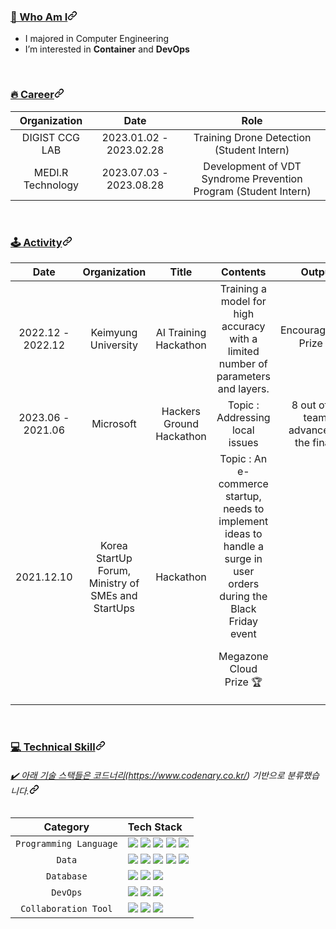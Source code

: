 <article class="markdown-body entry-content container-lg f5" itemprop="text"><h3 id="user-content--who-am-i" dir="auto"><a class="heading-link" href="#-who-am-i">🙌 Who Am I<svg class="octicon octicon-link" viewBox="0 0 16 16" version="1.1" width="16" height="16" aria-hidden="true"><path d="m7.775 3.275 1.25-1.25a3.5 3.5 0 1 1 4.95 4.95l-2.5 2.5a3.5 3.5 0 0 1-4.95 0 .751.751 0 0 1 .018-1.042.751.751 0 0 1 1.042-.018 1.998 1.998 0 0 0 2.83 0l2.5-2.5a2.002 2.002 0 0 0-2.83-2.83l-1.25 1.25a.751.751 0 0 1-1.042-.018.751.751 0 0 1-.018-1.042Zm-4.69 9.64a1.998 1.998 0 0 0 2.83 0l1.25-1.25a.751.751 0 0 1 1.042.018.751.751 0 0 1 .018 1.042l-1.25 1.25a3.5 3.5 0 1 1-4.95-4.95l2.5-2.5a3.5 3.5 0 0 1 4.95 0 .751.751 0 0 1-.018 1.042.751.751 0 0 1-1.042.018 1.998 1.998 0 0 0-2.83 0l-2.5 2.5a1.998 1.998 0 0 0 0 2.83Z"></path></svg></a></h3>
<ul dir="auto">
<li>I majored in Computer Engineering </li>
<li>I’m interested in <strong>Container</strong> and <strong>DevOps</strong></li>
</ul>
<br>
<h3 id="user-content-career" dir="auto"><a class="heading-link" href="#career">🔥&nbsp;Career<svg class="octicon octicon-link" viewBox="0 0 16 16" version="1.1" width="16" height="16" aria-hidden="true"><path d="m7.775 3.275 1.25-1.25a3.5 3.5 0 1 1 4.95 4.95l-2.5 2.5a3.5 3.5 0 0 1-4.95 0 .751.751 0 0 1 .018-1.042.751.751 0 0 1 1.042-.018 1.998 1.998 0 0 0 2.83 0l2.5-2.5a2.002 2.002 0 0 0-2.83-2.83l-1.25 1.25a.751.751 0 0 1-1.042-.018.751.751 0 0 1-.018-1.042Zm-4.69 9.64a1.998 1.998 0 0 0 2.83 0l1.25-1.25a.751.751 0 0 1 1.042.018.751.751 0 0 1 .018 1.042l-1.25 1.25a3.5 3.5 0 1 1-4.95-4.95l2.5-2.5a3.5 3.5 0 0 1 4.95 0 .751.751 0 0 1-.018 1.042.751.751 0 0 1-1.042.018 1.998 1.998 0 0 0-2.83 0l-2.5 2.5a1.998 1.998 0 0 0 0 2.83Z"></path></svg></a></h3>
<table>
<thead>
<tr>
<th align="center">Organization</th>
<th align="center">Date</th>
<th align="center">Role</th>
</tr>
</thead>
<tbody>
<tr>
<td align="center">DIGIST CCG LAB</td>
<td align="center">2023.01.02 - 2023.02.28</td>
<td align="center">Training Drone Detection (Student Intern)</td>
</tr>
  <tr>
<td align="center">MEDI.R Technology</td>
<td align="center">2023.07.03 - 2023.08.28</td>
<td align="center">Development of VDT Syndrome Prevention Program (Student Intern) </td>
</tr>
</tbody>
</table>
<br>
<h3 id="user-content-️activity" dir="auto"><a class="heading-link" href="#️activity">🕹️&nbsp;Activity<svg class="octicon octicon-link" viewBox="0 0 16 16" version="1.1" width="16" height="16" aria-hidden="true"><path d="m7.775 3.275 1.25-1.25a3.5 3.5 0 1 1 4.95 4.95l-2.5 2.5a3.5 3.5 0 0 1-4.95 0 .751.751 0 0 1 .018-1.042.751.751 0 0 1 1.042-.018 1.998 1.998 0 0 0 2.83 0l2.5-2.5a2.002 2.002 0 0 0-2.83-2.83l-1.25 1.25a.751.751 0 0 1-1.042-.018.751.751 0 0 1-.018-1.042Zm-4.69 9.64a1.998 1.998 0 0 0 2.83 0l1.25-1.25a.751.751 0 0 1 1.042.018.751.751 0 0 1 .018 1.042l-1.25 1.25a3.5 3.5 0 1 1-4.95-4.95l2.5-2.5a3.5 3.5 0 0 1 4.95 0 .751.751 0 0 1-.018 1.042.751.751 0 0 1-1.042.018 1.998 1.998 0 0 0-2.83 0l-2.5 2.5a1.998 1.998 0 0 0 0 2.83Z"></path></svg></a></h3>
<table>
<thead>
<tr>
<th align="center">Date</th>
<th align="center">Organization</th>
<th align="center">Title</th>
<th align="center">Contents</th>
<th align="center">Output</th>
</tr>
</thead>
<tbody>
<tr>
<td align="center">2022.12 - 2022.12</td>
<td align="center">Keimyung University</td>
<td align="center">AI Training Hackathon</td>
<td align="center"> Training a model for high accuracy with a limited number of parameters and layers. </td>
<td align="center">Encouragement Prize 🏆</td>
</tr>
<tr>
<td align="center">2023.06 - 2021.06</td>
<td align="center">Microsoft</td>
<td align="center">Hackers Ground Hackathon</td>
<td align="center">Topic : Addressing local issues</td>
<td align="center">8 out of 33 teams advanced to the finals.</td>
</tr>
<tr>
<td align="center">2021.12.10</td>
<td align="center">Korea StartUp Forum, Ministry of SMEs and StartUps </td>
<td align="center">Hackathon</td>
<td align="center">Topic :  An e-commerce startup, needs to implement ideas to handle a surge in user orders during the Black Friday event
 
  Megazone Cloud Prize 🏆️</td>
</tr>
</tbody>
</table>
<br>
<h3 id="user-content-technical-skill" dir="auto"><a class="heading-link" href="#technical-skill">💻&nbsp;Technical Skill<svg class="octicon octicon-link" viewBox="0 0 16 16" version="1.1" width="16" height="16" aria-hidden="true"><path d="m7.775 3.275 1.25-1.25a3.5 3.5 0 1 1 4.95 4.95l-2.5 2.5a3.5 3.5 0 0 1-4.95 0 .751.751 0 0 1 .018-1.042.751.751 0 0 1 1.042-.018 1.998 1.998 0 0 0 2.83 0l2.5-2.5a2.002 2.002 0 0 0-2.83-2.83l-1.25 1.25a.751.751 0 0 1-1.042-.018.751.751 0 0 1-.018-1.042Zm-4.69 9.64a1.998 1.998 0 0 0 2.83 0l1.25-1.25a.751.751 0 0 1 1.042.018.751.751 0 0 1 .018 1.042l-1.25 1.25a3.5 3.5 0 1 1-4.95-4.95l2.5-2.5a3.5 3.5 0 0 1 4.95 0 .751.751 0 0 1-.018 1.042.751.751 0 0 1-1.042.018 1.998 1.998 0 0 0-2.83 0l-2.5 2.5a1.998 1.998 0 0 0 0 2.83Z"></path></svg></a></h3>
<h6 id="user-content-️-아래-기술-스택들은-코드너리httpswwwcodenarycokr-기반으로-분류했습니다" dir="auto"><a class="heading-link" href="#️-아래-기술-스택들은-코드너리httpswwwcodenarycokr-기반으로-분류했습니다">✔️ 아래 기술 스택들은 코드너리(</a><a href="https://www.codenary.co.kr/" rel="nofollow">https://www.codenary.co.kr/</a>) 기반으로 분류했습니다.<svg class="octicon octicon-link" viewBox="0 0 16 16" version="1.1" width="16" height="16" aria-hidden="true"><path d="m7.775 3.275 1.25-1.25a3.5 3.5 0 1 1 4.95 4.95l-2.5 2.5a3.5 3.5 0 0 1-4.95 0 .751.751 0 0 1 .018-1.042.751.751 0 0 1 1.042-.018 1.998 1.998 0 0 0 2.83 0l2.5-2.5a2.002 2.002 0 0 0-2.83-2.83l-1.25 1.25a.751.751 0 0 1-1.042-.018.751.751 0 0 1-.018-1.042Zm-4.69 9.64a1.998 1.998 0 0 0 2.83 0l1.25-1.25a.751.751 0 0 1 1.042.018.751.751 0 0 1 .018 1.042l-1.25 1.25a3.5 3.5 0 1 1-4.95-4.95l2.5-2.5a3.5 3.5 0 0 1 4.95 0 .751.751 0 0 1-.018 1.042.751.751 0 0 1-1.042.018 1.998 1.998 0 0 0-2.83 0l-2.5 2.5a1.998 1.998 0 0 0 0 2.83Z"></path></svg></h6>
<table>
<thead>
<tr>
<th align="center">Category</th>
<th align="left">Tech Stack</th>
</tr>
</thead>
<tbody>
<tr>
<td align="center"><code>Programming Language</code></td>
<td align="left"><a href="/Dayoung-Jung/Dayoung-Jung/blob/master"><img src="https://camo.githubusercontent.com/44916b8f3c58815f4f7b5ad65f3487c593b0519b2deba925d242107d10df9e9c/68747470733a2f2f696d672e736869656c64732e696f2f62616467652f707974686f6e2d3337373641423f7374796c653d666c6174266c6f676f3d707974686f6e266c6f676f436f6c6f723d7768697465" data-canonical-src="https://img.shields.io/badge/python-3776AB?style=flat&amp;logo=python&amp;logoColor=white" style="max-width: 100%;"></a> <a href="/Dayoung-Jung/Dayoung-Jung/blob/master"><img src="https://camo.githubusercontent.com/af20e43f97ae176143f31c73894edddbb86ba01c9567f0fbc60a4875ab7de79e/68747470733a2f2f696d672e736869656c64732e696f2f62616467652f73716c2d3532393445323f7374796c653d666c6174266c6f676f3d73716c266c6f676f436f6c6f723d7768697465" data-canonical-src="https://img.shields.io/badge/sql-5294E2?style=flat&amp;logo=sql&amp;logoColor=white" style="max-width: 100%;"></a> <a href="/Dayoung-Jung/Dayoung-Jung/blob/master"><img src="https://camo.githubusercontent.com/beff290fb59092fecd91436154d75b5ff296183ca6cf2024866db08c151f8634/68747470733a2f2f696d672e736869656c64732e696f2f62616467652f722d3237364443333f7374796c653d666c6174266c6f676f3d72266c6f676f436f6c6f723d7768697465" data-canonical-src="https://img.shields.io/badge/r-276DC3?style=flat&amp;logo=r&amp;logoColor=white" style="max-width: 100%;"></a> <a href="/Dayoung-Jung/Dayoung-Jung/blob/master"><img src="https://camo.githubusercontent.com/8b638a39721380fe570b2eadd870ef2c90ad685111e6fabd658cdb7e7425fd43/68747470733a2f2f696d672e736869656c64732e696f2f62616467652f63706c7573706c75732d3030353939433f7374796c653d666c6174266c6f676f3d63706c7573706c7573266c6f676f436f6c6f723d7768697465" data-canonical-src="https://img.shields.io/badge/cplusplus-00599C?style=flat&amp;logo=cplusplus&amp;logoColor=white" style="max-width: 100%;"></a> <a href="/Dayoung-Jung/Dayoung-Jung/blob/master"><img src="https://camo.githubusercontent.com/8103828fcbb2b03a1d017915396474d236fee33440b038998d4d4ae55d88ef3e/68747470733a2f2f696d672e736869656c64732e696f2f62616467652f632d4138423943433f7374796c653d666c6174266c6f676f3d63266c6f676f436f6c6f723d7768697465" data-canonical-src="https://img.shields.io/badge/c-A8B9CC?style=flat&amp;logo=c&amp;logoColor=white" style="max-width: 100%;"></a></td>
</tr>
<tr>
<td align="center"><code>Data</code></td>
<td align="left"><a href="/Dayoung-Jung/Dayoung-Jung/blob/master"><img src="https://camo.githubusercontent.com/45c38e4f653462395b60a82b90373111971f0dbc65376d0d619028295fd0c61d/68747470733a2f2f696d672e736869656c64732e696f2f62616467652f7079746f7263682d4545344332433f7374796c653d666c6174266c6f676f3d7079746f726368266c6f676f436f6c6f723d7768697465" data-canonical-src="https://img.shields.io/badge/pytorch-EE4C2C?style=flat&amp;logo=pytorch&amp;logoColor=white" style="max-width: 100%;"></a> <a href="/Dayoung-Jung/Dayoung-Jung/blob/master"><img src="https://camo.githubusercontent.com/6cc0ad52c0412a712dfe8883799a94b822bc175d0c9194ac7597ca5063b36a0b/68747470733a2f2f696d672e736869656c64732e696f2f62616467652f617061636865616972666c6f772d3031374345453f7374796c653d666c6174266c6f676f3d617061636865616972666c6f77266c6f676f436f6c6f723d7768697465" data-canonical-src="https://img.shields.io/badge/apacheairflow-017CEE?style=flat&amp;logo=apacheairflow&amp;logoColor=white" style="max-width: 100%;"></a> <a href="/Dayoung-Jung/Dayoung-Jung/blob/master"><img src="https://camo.githubusercontent.com/cd5d46d83d0e6eeeae3661c3c5285933ea033b462f5eb0e6af653dfbd8947ff5/68747470733a2f2f696d672e736869656c64732e696f2f62616467652f7461626c6561752d4539373632373f7374796c653d666c6174266c6f676f3d7461626c656175266c6f676f436f6c6f723d7768697465" data-canonical-src="https://img.shields.io/badge/tableau-E97627?style=flat&amp;logo=tableau&amp;logoColor=white" style="max-width: 100%;"></a> <a href="/Dayoung-Jung/Dayoung-Jung/blob/master"><img src="https://camo.githubusercontent.com/91378d2984d9e3ba2d62f12a4ff31e60eb9869b5aba55a2770e97e58a3fa41e5/68747470733a2f2f696d672e736869656c64732e696f2f62616467652f6170616368656b61666b612d3233314632303f7374796c653d666c6174266c6f676f3d6170616368656b61666b61266c6f676f436f6c6f723d7768697465" data-canonical-src="https://img.shields.io/badge/apachekafka-231F20?style=flat&amp;logo=apachekafka&amp;logoColor=white" style="max-width: 100%;"></a> <a href="/Dayoung-Jung/Dayoung-Jung/blob/master"><img src="https://camo.githubusercontent.com/dc92c6e086dddf294b4979dfd9dc0bd3d8f9be9d286613573a4e8f31d46419b9/68747470733a2f2f696d672e736869656c64732e696f2f62616467652f74656e736f72666c6f772d4646364630303f7374796c653d666c6174266c6f676f3d74656e736f72666c6f77266c6f676f436f6c6f723d7768697465" data-canonical-src="https://img.shields.io/badge/tensorflow-FF6F00?style=flat&amp;logo=tensorflow&amp;logoColor=white" style="max-width: 100%;"></a></td>
</tr>
<tr>
<td align="center"><code>Database</code></td>
<td align="left"><a href="/Dayoung-Jung/Dayoung-Jung/blob/master"><img src="https://camo.githubusercontent.com/2aebf1533d9e3583b10730c03dd7c289d9c0efa110a931d9dac61b311172f500/68747470733a2f2f696d672e736869656c64732e696f2f62616467652f706f737467726573716c2d3431363945313f7374796c653d666c6174266c6f676f3d706f737467726573716c266c6f676f436f6c6f723d7768697465" data-canonical-src="https://img.shields.io/badge/postgresql-4169E1?style=flat&amp;logo=postgresql&amp;logoColor=white" style="max-width: 100%;"></a> <a href="/Dayoung-Jung/Dayoung-Jung/blob/master"><img src="https://camo.githubusercontent.com/11cb4c8d7dc7e2024d933ec5fc10adbb53455958b17064252b7d064f5d4816c3/68747470733a2f2f696d672e736869656c64732e696f2f62616467652f6d6f6e676f64622d3437413234383f7374796c653d666c6174266c6f676f3d6d6f6e676f6462266c6f676f436f6c6f723d7768697465" data-canonical-src="https://img.shields.io/badge/mongodb-47A248?style=flat&amp;logo=mongodb&amp;logoColor=white" style="max-width: 100%;"></a> <a href="/Dayoung-Jung/Dayoung-Jung/blob/master"><img src="https://camo.githubusercontent.com/22a6af3b2103b1a2664fd637c6219f268ac4e2d02f1b73b28b41af8e2bf7cc2a/68747470733a2f2f696d672e736869656c64732e696f2f62616467652f6f7261636c6544422d4638303030303f7374796c653d666c6174266c6f676f3d6f7261636c65266c6f676f436f6c6f723d7768697465" data-canonical-src="https://img.shields.io/badge/oracleDB-F80000?style=flat&amp;logo=oracle&amp;logoColor=white" style="max-width: 100%;"></a></td>
</tr>
<tr>
<td align="center"><code>DevOps</code></td>
<td align="left"><a href="/Dayoung-Jung/Dayoung-Jung/blob/master"><img src="https://camo.githubusercontent.com/d790908b1911639545a76162b2102f4bffc57ed38d1d0f4faabb2fc1e946f16a/68747470733a2f2f696d672e736869656c64732e696f2f62616467652f646f636b65722d3234393645443f7374796c653d666c6174266c6f676f3d646f636b6572266c6f676f436f6c6f723d7768697465" data-canonical-src="https://img.shields.io/badge/docker-2496ED?style=flat&amp;logo=docker&amp;logoColor=white" style="max-width: 100%;"></a> <a href="/Dayoung-Jung/Dayoung-Jung/blob/master"><img src="https://camo.githubusercontent.com/5148c757ec30584083d0dc8c25ee75363e4bc37a55889b989e864549f6b08132/68747470733a2f2f696d672e736869656c64732e696f2f62616467652f6769746875622d3138313731373f7374796c653d666c6174266c6f676f3d676974687562266c6f676f436f6c6f723d7768697465" data-canonical-src="https://img.shields.io/badge/github-181717?style=flat&amp;logo=github&amp;logoColor=white" style="max-width: 100%;"></a> <a href="/Dayoung-Jung/Dayoung-Jung/blob/master"><img src="https://camo.githubusercontent.com/96913c37cce8c758ee957630111ead945b8c11562ba8ddf76c9b77ba0dbde889/68747470733a2f2f696d672e736869656c64732e696f2f62616467652f6b756265726e657465732d3332364345353f7374796c653d666c6174266c6f676f3d6b756265726e65746573266c6f676f436f6c6f723d7768697465" data-canonical-src="https://img.shields.io/badge/kubernetes-326CE5?style=flat&amp;logo=kubernetes&amp;logoColor=white" style="max-width: 100%;"></a></td>
</tr>
<tr>
<td align="center"><code>Collaboration Tool</code></td>
<td align="left"><a href="/Dayoung-Jung/Dayoung-Jung/blob/master"><img src="https://camo.githubusercontent.com/e3438ecde81f7c2aafca58c91e21ad34c9e6ac9e54927726e89ebb4cd7448223/68747470733a2f2f696d672e736869656c64732e696f2f62616467652f676f6f676c65636f6c61622d4639414230303f7374796c653d666c6174266c6f676f3d676f6f676c65636f6c6162266c6f676f436f6c6f723d7768697465" data-canonical-src="https://img.shields.io/badge/googlecolab-F9AB00?style=flat&amp;logo=googlecolab&amp;logoColor=white" style="max-width: 100%;"></a> <a href="/Dayoung-Jung/Dayoung-Jung/blob/master"><img src="https://camo.githubusercontent.com/f4be7f0fa19dac02a589626e4629732d01383f4b60c8720983326e61946999ee/68747470733a2f2f696d672e736869656c64732e696f2f62616467652f6e6f74696f6e2d3030303030303f7374796c653d666c6174266c6f676f3d6e6f74696f6e266c6f676f436f6c6f723d7768697465" data-canonical-src="https://img.shields.io/badge/notion-000000?style=flat&amp;logo=notion&amp;logoColor=white" style="max-width: 100%;"></a> <a href="/Dayoung-Jung/Dayoung-Jung/blob/master"><img src="https://camo.githubusercontent.com/cefb44dc25134b83196895d753121c40cac1e9728d63cd31cdc68c364ba7b2e3/68747470733a2f2f696d672e736869656c64732e696f2f62616467652f736c61636b2d3441313534423f7374796c653d666c6174266c6f676f3d736c61636b266c6f676f436f6c6f723d7768697465" data-canonical-src="https://img.shields.io/badge/slack-4A154B?style=flat&amp;logo=slack&amp;logoColor=white" style="max-width: 100%;"></a></td>
</tr>
</tbody>
</table>
</article>
